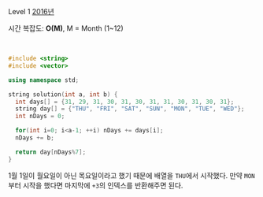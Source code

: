 Level 1 [2016년](https://programmers.co.kr/learn/courses/30/lessons/12901)

시간 복잡도: **O(M)**, M = Month (1~12)

<br> 

```cpp
#include <string>
#include <vector>

using namespace std;

string solution(int a, int b) {
  int days[] = {31, 29, 31, 30, 31, 30, 31, 31, 30, 31, 30, 31};
  string day[] = {"THU", "FRI", "SAT", "SUN", "MON", "TUE", "WED"};
  int nDays = 0;

  for(int i=0; i<a-1; ++i) nDays += days[i];
  nDays += b;

  return day[nDays%7];
}
```

1월 1일이 월요일이 아닌 목요일이라고 했기 때문에 배열을 `THU`에서 시작했다. 만약 `MON`부터 시작을 했다면 마지막에 `+3`의 인덱스를 반환해주면 된다.